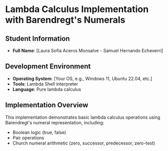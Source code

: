 # Lambda Calculus Implementation with Barendregt's Numerals

## Student Information
- **Full Name**: [Laura Sofía Aceros Monsalve - Samuel Hernando Echeverri]

## Development Environment
- **Operating System**: [Your OS, e.g., Windows 11, Ubuntu 22.04, etc.]
- **Tools**: Lambda Shell interpreter
- **Language**: Pure lambda calculus

## Implementation Overview
This implementation demonstrates basic lambda calculus operations using Barendregt's numeral representation, including:
- Boolean logic (true, false)
- Pair operations
- Church numeral arithmetic (zero, successor, predecessor, zero-test)
